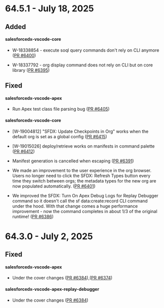# 64.5.1 - July 18, 2025

## Added

#### salesforcedx-vscode-core

- W-18338854 - execute soql query commands don't rely on CLI anymore ([PR #6400](https://github.com/forcedotcom/salesforcedx-vscode/pull/6400))

- W-18337792 - org display command does not rely on CLI but on core library ([PR #6395](https://github.com/forcedotcom/salesforcedx-vscode/pull/6395))

## Fixed

#### salesforcedx-vscode-apex

- Run Apex test class file parsing bug ([PR #6405](https://github.com/forcedotcom/salesforcedx-vscode/pull/6405))

#### salesforcedx-vscode-core

- [W-19004812]  "SFDX: Update Checkpoints in Org" works when the default org is set as a global config ([PR #6415](https://github.com/forcedotcom/salesforcedx-vscode/pull/6415))

- [W-19015026]  deploy/retrieve works on manifests in command palette ([PR #6412](https://github.com/forcedotcom/salesforcedx-vscode/pull/6412))

- Manifest generation is cancelled when escaping ([PR #6391](https://github.com/forcedotcom/salesforcedx-vscode/pull/6391))

- We made an improvement to the user experience in the org browser.  Users no longer need to click the SFDX: Refresh Types button every time they switch between orgs; the metadata types for the new org are now populated automatically. ([PR #6401](https://github.com/forcedotcom/salesforcedx-vscode/pull/6401))

- We improved the SFDX: Turn On Apex Debug Logs for Replay Debugger command so it doesn't call the sf data:create:record CLI command under the hood.  With that change comes a huge performance improvement - now the command completes in about 1/3 of the original runtime! ([PR #6386](https://github.com/forcedotcom/salesforcedx-vscode/pull/6386))

# 64.3.0 - July 2, 2025

## Fixed

#### salesforcedx-vscode-apex

- Under the cover changes ([PR #6384](https://github.com/forcedotcom/salesforcedx-vscode/pull/6384)),([PR #6374](https://github.com/forcedotcom/salesforcedx-vscode/pull/6374))

#### salesforcedx-vscode-apex-replay-debugger

- Under the cover changes ([PR #6384](https://github.com/forcedotcom/salesforcedx-vscode/pull/6384))
